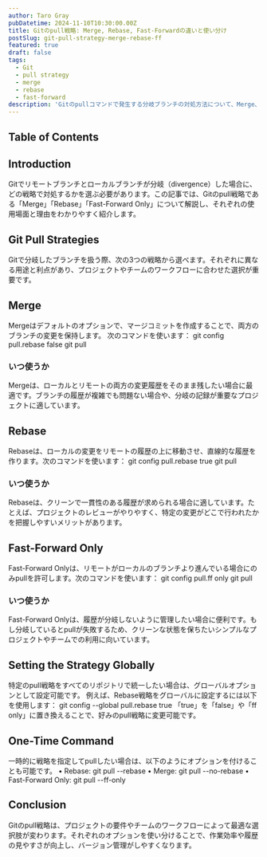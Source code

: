 ```yaml
---
author: Taro Gray
pubDatetime: 2024-11-10T10:30:00.00Z
title: Gitのpull戦略: Merge, Rebase, Fast-Forwardの違いと使い分け
postSlug: git-pull-strategy-merge-rebase-ff
featured: true
draft: false
tags: 
  - Git
  - pull strategy
  - merge
  - rebase
  - fast-forward
description: 'Gitのpullコマンドで発生する分岐ブランチの対処方法について、Merge、Rebase、"Fast-Forward"の使い分けを解説します。それぞれの戦略がどのような場面で有効かを理解し、分かりやすくまとめました。'
---
```


## Table of Contents

## Introduction

Gitでリモートブランチとローカルブランチが分岐（divergence）した場合に、どの戦略で対処するかを選ぶ必要があります。この記事では、Gitのpull戦略である「Merge」「Rebase」「Fast-Forward Only」について解説し、それぞれの使用場面と理由をわかりやすく紹介します。

## Git Pull Strategies

Gitで分岐したブランチを扱う際、次の3つの戦略から選べます。それぞれに異なる用途と利点があり、プロジェクトやチームのワークフローに合わせた選択が重要です。

## Merge

Mergeはデフォルトのオプションで、マージコミットを作成することで、両方のブランチの変更を保持します。
次のコマンドを使います：
git config pull.rebase false
git pull

### いつ使うか

Mergeは、ローカルとリモートの両方の変更履歴をそのまま残したい場合に最適です。ブランチの履歴が複雑でも問題ない場合や、分岐の記録が重要なプロジェクトに適しています。

## Rebase

Rebaseは、ローカルの変更をリモートの履歴の上に移動させ、直線的な履歴を作ります。次のコマンドを使います：
git config pull.rebase true
git pull

### いつ使うか

Rebaseは、クリーンで一貫性のある履歴が求められる場合に適しています。たとえば、プロジェクトのレビューがやりやすく、特定の変更がどこで行われたかを把握しやすいメリットがあります。

## Fast-Forward Only

Fast-Forward Onlyは、リモートがローカルのブランチより進んでいる場合にのみpullを許可します。次のコマンドを使います：
git config pull.ff only
git pull

### いつ使うか

Fast-Forward Onlyは、履歴が分岐しないように管理したい場合に便利です。もし分岐しているとpullが失敗するため、クリーンな状態を保ちたいシンプルなプロジェクトやチームでの利用に向いています。

## Setting the Strategy Globally

特定のpull戦略をすべてのリポジトリで統一したい場合は、グローバルオプションとして設定可能です。
例えば、Rebase戦略をグローバルに設定するには以下を使用します：
git config --global pull.rebase true
「true」を「false」や「ff only」に置き換えることで、好みのpull戦略に変更可能です。

## One-Time Command

一時的に戦略を指定してpullしたい場合は、以下のようにオプションを付けることも可能です。
• Rebase: git pull --rebase
• Merge: git pull --no-rebase
• Fast-Forward Only: git pull --ff-only

## Conclusion

Gitのpull戦略は、プロジェクトの要件やチームのワークフローによって最適な選択肢が変わります。それぞれのオプションを使い分けることで、作業効率や履歴の見やすさが向上し、バージョン管理がしやすくなります。
